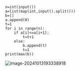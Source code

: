 ```
n=int(input())
a=list(map(int,input().split()))
b=[]
a.append(0)
t=1
for i in range(n):
    if a[i]<=a[i+1]:
        t=t+1
    else:
        b.append(t)
        t=1
print(max(b))
```

![image-20241013193338918](C:\Users\huawei\AppData\Roaming\Typora\typora-user-images\image-20241013193338918.png)